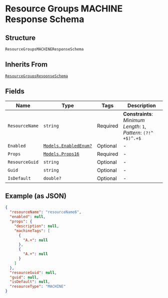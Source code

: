 
# Resource Groups MACHINE Response Schema

## Structure

`ResourceGroupsMACHINEResponseSchema`

## Inherits From

[`ResourceGroupsResponseSchema`](../../doc/models/resource-groups-response-schema.md)

## Fields

| Name | Type | Tags | Description |
|  --- | --- | --- | --- |
| `ResourceName` | `string` | Required | **Constraints**: *Minimum Length*: `1`, *Pattern*: `(?!^ +$)^.+$` |
| `Enabled` | [`Models.EnabledEnum?`](../../doc/models/enabled-enum.md) | Optional | - |
| `Props` | [`Models.Props16`](../../doc/models/props-16.md) | Required | - |
| `ResourceGuid` | `string` | Optional | - |
| `Guid` | `string` | Optional | - |
| `IsDefault` | `double?` | Optional | - |

## Example (as JSON)

```json
{
  "resourceName": "resourceName6",
  "enabled": null,
  "props": {
    "description": null,
    "machineTags": [
      {
        "A.+": null
      },
      {
        "A.+": null
      }
    ]
  },
  "resourceGuid": null,
  "guid": null,
  "isDefault": null,
  "resourceType": "MACHINE"
}
```

